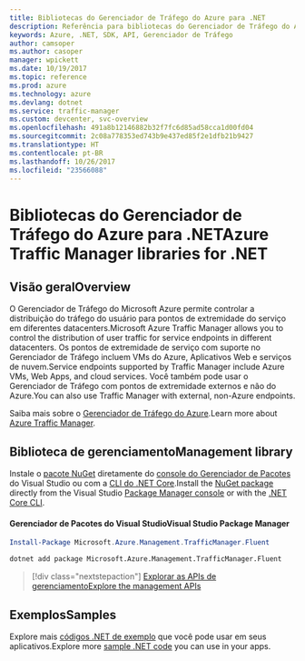 ```yaml
---
title: Bibliotecas do Gerenciador de Tráfego do Azure para .NET
description: Referência para bibliotecas do Gerenciador de Tráfego do Azure para .NET
keywords: Azure, .NET, SDK, API, Gerenciador de Tráfego
author: camsoper
ms.author: casoper
manager: wpickett
ms.date: 10/19/2017
ms.topic: reference
ms.prod: azure
ms.technology: azure
ms.devlang: dotnet
ms.service: traffic-manager
ms.custom: devcenter, svc-overview
ms.openlocfilehash: 491a8b12146882b32f7fc6d85ad58cca1d00fd04
ms.sourcegitcommit: 2c08a778353ed743b9e437ed85f2e1dfb21b9427
ms.translationtype: HT
ms.contentlocale: pt-BR
ms.lasthandoff: 10/26/2017
ms.locfileid: "23566088"
---
```

# <a name="azure-traffic-manager-libraries-for-net"></a><span data-ttu-id="dc63c-104">Bibliotecas do Gerenciador de Tráfego do Azure para .NET</span><span class="sxs-lookup"><span data-stu-id="dc63c-104">Azure Traffic Manager libraries for .NET</span></span>

## <a name="overview"></a><span data-ttu-id="dc63c-105">Visão geral</span><span class="sxs-lookup"><span data-stu-id="dc63c-105">Overview</span></span>

<span data-ttu-id="dc63c-106">O Gerenciador de Tráfego do Microsoft Azure permite controlar a distribuição do tráfego do usuário para pontos de extremidade do serviço em diferentes datacenters.</span><span class="sxs-lookup"><span data-stu-id="dc63c-106">Microsoft Azure Traffic Manager allows you to control the distribution of user traffic for service endpoints in different datacenters.</span></span> <span data-ttu-id="dc63c-107">Os pontos de extremidade de serviço com suporte no Gerenciador de Tráfego incluem VMs do Azure, Aplicativos Web e serviços de nuvem.</span><span class="sxs-lookup"><span data-stu-id="dc63c-107">Service endpoints supported by Traffic Manager include Azure VMs, Web Apps, and cloud services.</span></span> <span data-ttu-id="dc63c-108">Você também pode usar o Gerenciador de Tráfego com pontos de extremidade externos e não do Azure.</span><span class="sxs-lookup"><span data-stu-id="dc63c-108">You can also use Traffic Manager with external, non-Azure endpoints.</span></span>

<span data-ttu-id="dc63c-109">Saiba mais sobre o [Gerenciador de Tráfego do Azure](/azure/traffic-manager/traffic-manager-overview).</span><span class="sxs-lookup"><span data-stu-id="dc63c-109">Learn more about [Azure Traffic Manager](/azure/traffic-manager/traffic-manager-overview).</span></span>  

## <a name="management-library"></a><span data-ttu-id="dc63c-110">Biblioteca de gerenciamento</span><span class="sxs-lookup"><span data-stu-id="dc63c-110">Management library</span></span>

<span data-ttu-id="dc63c-111">Instale o [pacote NuGet](https://www.nuget.org/packages/Microsoft.Azure.Management.TrafficManager.Fluent) diretamente do [console do Gerenciador de Pacotes][PackageManager] do Visual Studio ou com a [CLI do .NET Core][DotNetCLI].</span><span class="sxs-lookup"><span data-stu-id="dc63c-111">Install the [NuGet package](https://www.nuget.org/packages/Microsoft.Azure.Management.TrafficManager.Fluent) directly from the Visual Studio [Package Manager console][PackageManager] or with the [.NET Core CLI][DotNetCLI].</span></span>

#### <a name="visual-studio-package-manager"></a><span data-ttu-id="dc63c-112">Gerenciador de Pacotes do Visual Studio</span><span class="sxs-lookup"><span data-stu-id="dc63c-112">Visual Studio Package Manager</span></span>

```powershell
Install-Package Microsoft.Azure.Management.TrafficManager.Fluent
```

```bash
dotnet add package Microsoft.Azure.Management.TrafficManager.Fluent
```

> [!div class="nextstepaction"]
> [<span data-ttu-id="dc63c-113">Explorar as APIs de gerenciamento</span><span class="sxs-lookup"><span data-stu-id="dc63c-113">Explore the management APIs</span></span>](/dotnet/api/overview/azure/trafficmanager/management)

## <a name="samples"></a><span data-ttu-id="dc63c-114">Exemplos</span><span class="sxs-lookup"><span data-stu-id="dc63c-114">Samples</span></span>

<span data-ttu-id="dc63c-115">Explore mais [códigos .NET de exemplo](https://azure.microsoft.com/resources/samples/?platform=dotnet) que você pode usar em seus aplicativos.</span><span class="sxs-lookup"><span data-stu-id="dc63c-115">Explore more [sample .NET code](https://azure.microsoft.com/resources/samples/?platform=dotnet) you can use in your apps.</span></span>

[PackageManager]: https://docs.microsoft.com/nuget/tools/package-manager-console
[DotNetCLI]: https://docs.microsoft.com/dotnet/core/tools/dotnet-add-package